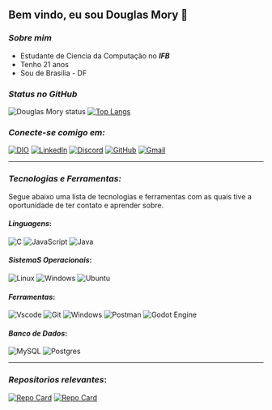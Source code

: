 ## Bem vindo, eu sou Douglas Mory 👋

### ***Sobre mim***

- Estudante de Ciencia da Computação no ***IFB***
- Tenho 21 anos
- Sou de Brasilia - DF

### ***Status no GitHub***

![Douglas Mory status](https://github-readme-stats.vercel.app/api?username=DDMory&theme=github_dark&show_icons=true)
[![Top Langs](https://github-readme-stats.vercel.app/api/top-langs/?username=DDMory&layout=compact&langs_count=8&theme=github_dark&size_weight=0.7&count_weight=0.3)](https://github.com/anuraghazra/github-readme-stats)


### ***Conecte-se comigo em:***

[![DIO](https://img.shields.io/badge/-Meu%20Perfil%20na%20DIO-100?style=for-the-badge&logo=)](https://web.dio.me/users/douglasmory10?tab=achievements)
[![LinkedIn](https://img.shields.io/badge/LinkedIn-0077B5?style=for-the-badge&logo=linkedin&logoColor=white)](https://www.linkedin.com/in/douglas-mory/)
[![Discord](https://img.shields.io/badge/Discord-7289DA?style=for-the-badge&logo=discord&logoColor=white)](https://discord.com/channels/@ddare/)
[![GitHub](https://img.shields.io/badge/GitHub-100000?style=for-the-badge&logo=github&logoColor=white)](https://github.com/DDMory)
[![Gmail](https://img.shields.io/badge/Gmail-333333?style=for-the-badge&logo=gmail&logoColor=red)](mailto:douglasmory10@gmail.com)

---
### ***Tecnologias e Ferramentas:***

<p>
Segue abaixo uma lista de tecnologias e ferramentas com as quais tive a oportunidade de ter contato e aprender sobre.
</p>

#### ***Linguagens***:

![C](https://img.shields.io/badge/C-100?style=for-the-badge&logo=c&logoColor=0077B5)
![JavaScript](https://img.shields.io/badge/JavaScript-F7DF1E?style=for-the-badge&logo=javascript&logoColor=black)
![Java](https://img.shields.io/badge/java-%23ED8B00.svg?style=for-the-badge&logo=openjdk&logoColor=black)

#### ***SistemaS Operacionais***:

![Linux](https://img.shields.io/badge/Linux-000?style=for-the-badge&logo=linux&logoColor=FCC624)
![Windows](https://img.shields.io/badge/Windows-000?style=for-the-badge&logo=windows&logoColor=2CA5E0)
![Ubuntu](https://img.shields.io/badge/Ubuntu-100?style=for-the-badge&logo=ubuntu&logoColor=)


#### ***Ferramentas***:

![Vscode](https://img.shields.io/badge/Vscode-000000?style=for-the-badge&logo=visual-studio-code&logoColor=blue)
![Git](https://img.shields.io/badge/GIT-000000?style=for-the-badge&logo=git&logoColor=orange)
![Windows](https://img.shields.io/badge/Windows-000?style=for-the-badge&logo=windows&logoColor=0000FF)
![Postman](https://img.shields.io/badge/Postman-000000.svg?style=for-the-badge&logo=Postman&logoColor=orange)
![Godot Engine](https://img.shields.io/badge/GODOT-000000.svg?style=for-the-badge&logo=godot-engine)

#### ***Banco de Dados***:

![MySQL](https://img.shields.io/badge/mysql-000000.svg?style=for-the-badge&logo=mysql&logoColor=blue)
![Postgres](https://img.shields.io/badge/postgres-000000.svg?style=for-the-badge&logo=postgresql&logoColor=blue)

---

### ***Repositorios relevantes***:

[![Repo Card](https://github-readme-stats.vercel.app/api/pin/?username=DDMory&repo=LearningJava&bg_color=000&border_color=30A3DC&show_icons=true&icon_color=30A3DC&title_color=00000&text_color=FFF)](https://github.com/DDMory/LearningJava)
[![Repo Card](https://github-readme-stats.vercel.app/api/pin/?username=DDMory&repo=Espadinha_Errante&bg_color=000&border_color=30A3DC&show_icons=true&icon_color=30A3DC&title_color=00000&text_color=FFF)](https://github.com/DDMory/Espadinha_Errante)


<!--
**DDMory/DDMory** is a ✨ _special_ ✨ repository because its `README.md` (this file) appears on your GitHub profile.

Here are some ideas to get you started:

- 🔭 I’m currently working on ...
- 🌱 I’m currently learning ...
- 👯 I’m looking to collaborate on ...
- 🤔 I’m looking for help with ...
- 💬 Ask me about ...
- 📫 How to reach me: ...
- 😄 Pronouns: ...
- ⚡ Fun fact: ...
-->
